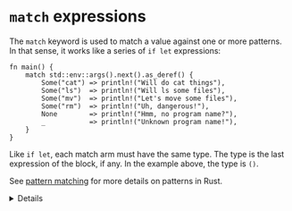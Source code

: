 # `match` expressions

The `match` keyword is used to match a value against one or more patterns. In
that sense, it works like a series of `if let` expressions:

```rust,editable
fn main() {
    match std::env::args().next().as_deref() {
        Some("cat") => println!("Will do cat things"),
        Some("ls")  => println!("Will ls some files"),
        Some("mv")  => println!("Let's move some files"),
        Some("rm")  => println!("Uh, dangerous!"),
        None        => println!("Hmm, no program name?"),
        _           => println!("Unknown program name!"),
    }
}
```

Like `if let`, each match arm must have the same type. The type is the last
expression of the block, if any. In the example above, the type is `()`.

See [pattern matching](../pattern-matching.md) for more details on patterns in
Rust.

<details>
    
* Save the match expression to a variable and print it out.
* Remove `.as_deref()` and explain the error.
    * `std::env::Agrs().next` returns an option borrowed string. 
    * `as_deref()` takes an `option` type and calls the deref on the inside value in the case of a `Some` variant.
    * By using `as_deref()`, we are able to match against a String literal.
</details>
